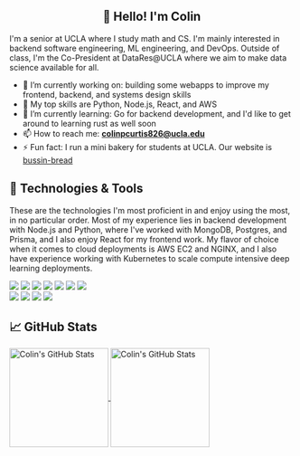 <h2 align="center">👋 Hello! I'm Colin</h2>

I'm a senior at UCLA where I study math and CS.  I'm mainly interested in backend software engineering, ML engineering, and DevOps.  Outside of class, I'm the Co-President at DataRes@UCLA where we aim to make data science available for all.

- 🔭 I’m currently working on: building some webapps to improve my frontend, backend, and systems design skills
- 🔬 My top skills are Python, Node.js, React, and AWS
- 🌱 I’m currently learning: Go for backend development, and I'd like to get around to learning rust as well soon
- 📫 How to reach me: **[colinpcurtis826@ucla.edu](mailto:colinpcurtis826@ucla.edu)**
- ⚡ Fun fact: I run a mini bakery for students at UCLA.  Our website is [bussin-bread](https://bussin-bread.com/)

## 🔧 Technologies & Tools
These are the technologies I'm most proficient in and enjoy using the most, in no particular order.  Most of my experience lies in backend development with Node.js and Python, where I've worked with MongoDB, Postgres, and Prisma, and I also enjoy React for my frontend work.  My flavor of choice when it comes to cloud deployments is AWS EC2 and NGINX, and I also have experience working with Kubernetes to scale compute intensive deep learning deployments.  

![](https://img.shields.io/badge/AWS-%23FF9900.svg?style=for-the-badge&logo=amazon-aws&logoColor=white)
![](https://img.shields.io/badge/python-3670A0?style=for-the-badge&logo=python&logoColor=ffdd54)
![](https://img.shields.io/badge/c-%2300599C.svg?style=for-the-badge&logo=c&logoColor=white)
![](https://img.shields.io/badge/c++%20-%2300599C.svg?&style=for-the-badge&logo=c%2B%2B&ogoColor=white)
![](https://img.shields.io/badge/PyTorch%20-%23EE4C2C.svg?&style=for-the-badge&logo=PyTorch&logoColor=white)
![](https://img.shields.io/badge/react%20-%2320232a.svg?&style=for-the-badge&logo=react&logoColor=%2361DAFB)
![](https://img.shields.io/badge/javascript-%23323330.svg?style=for-the-badge&logo=javascript&logoColor=%23F7DF1E)
<br>
![](https://img.shields.io/badge/git%20-%23F05033.svg?&style=for-the-badge&logo=git&logoColor=white)
![](https://img.shields.io/badge/Prisma-3982CE?style=for-the-badge&logo=Prisma&logoColor=white)
![](https://img.shields.io/badge/MongoDB-%234ea94b.svg?style=for-the-badge&logo=mongodb&logoColor=white)
![](https://img.shields.io/badge/postgres-%23316192.svg?style=for-the-badge&logo=postgresql&logoColor=white)
## &#x1f4c8; GitHub Stats

<a href="https://github.com/colinpcurtis">
  <img height=175 align="center" src="https://github-readme-stats.vercel.app/api?username=colinpcurtis&show_icons=true&line_height=27&count_private=true&title_color=6aa6f8&text_color=8a919a&icon_color=6aa6f8&bg_color=0e1116" alt="Colin's GitHub Stats" />
</a>

<a href="https://github.com/colinpcurtis">
  <img height=175 align="center" src="https://github-readme-stats.vercel.app/api/top-langs/?username=colinpcurtis&hide=jupyter%20notebook&count_private=true&title_color=6aa6f8&text_color=8a919a&icon_color=6aa6f8&bg_color=0e1116&layout=compact" alt="Colin's GitHub Stats" />
</a>

<!-- ![trophy](https://github-profile-trophy.vercel.app/?username=colinpcurtis&theme=flat&row=2&column=4&rank=SECRET) -->
